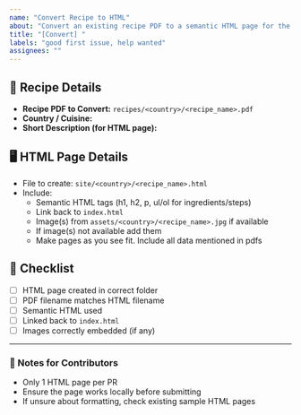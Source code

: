 ```yaml
---
name: "Convert Recipe to HTML"
about: "Convert an existing recipe PDF to a semantic HTML page for the website"
title: "[Convert] "
labels: "good first issue, help wanted"
assignees: ""
---
```


## 📌 Recipe Details

- **Recipe PDF to Convert:** `recipes/<country>/<recipe_name>.pdf`
- **Country / Cuisine:** 
- **Short Description (for HTML page):** 

## 🖥️ HTML Page Details

- File to create: `site/<country>/<recipe_name>.html`
- Include:
  - Semantic HTML tags (h1, h2, p, ul/ol for ingredients/steps)
  - Link back to `index.html`
  - Image(s) from `assets/<country>/<recipe_name>.jpg` if available
  - If image(s) not available add them
  - Make pages as you see fit. Include all data mentioned in pdfs

## 🔧 Checklist

- [ ] HTML page created in correct folder
- [ ] PDF filename matches HTML filename
- [ ] Semantic HTML used
- [ ] Linked back to `index.html`
- [ ] Images correctly embedded (if any)

---

### 🙏 Notes for Contributors
- Only 1 HTML page per PR
- Ensure the page works locally before submitting
- If unsure about formatting, check existing sample HTML pages
